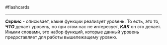 #flashcards
***
***Сервис*** - описывает, какие функции реализует уровень. То есть, это то, ***ЧТО*** делает уровень, но при этом нас не интересует, ***КАК*** он это делает.
Иными словами, это набор функций, которые данный уровень предоставляет для работы вышележащему уровню.
<!--SR:!2025-09-25,4,270-->